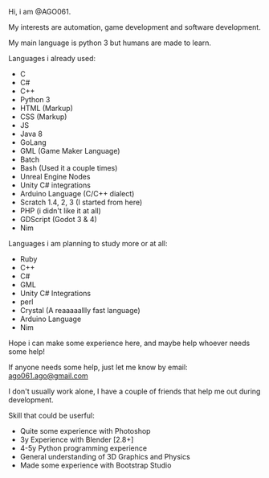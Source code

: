 Hi, i am @AGO061.

My interests are automation, game development and software development.


My main language is python 3 but humans are made to learn.

Languages i already used:
- C
- C#
- C++
- Python 3
- HTML (Markup)
- CSS (Markup)
- JS
- Java 8
- GoLang
- GML (Game Maker Language)
- Batch
- Bash (Used it a couple times)
- Unreal Engine Nodes
- Unity C# integrations
- Arduino Language (C/C++ dialect)
- Scratch 1.4, 2, 3 (I started from here)
- PHP (i didn't like it at all)
- GDScript (Godot 3 & 4)
- Nim


Languages i am planning to study more or at all:
- Ruby
- C++
- C#
- GML
- Unity C# Integrations
- perl
- Crystal (A reaaaaallly fast language)
- Arduino Language
- Nim



Hope i can make some experience here, and maybe help whoever needs some help!

If anyone needs some help, just let me know by email: ago061.ago@gmail.com

I don't usually work alone, I have a couple of friends that help me out during development.

Skill that could be userful:
- Quite some experience with Photoshop
- 3y Experience with Blender [2.8+]
- 4-5y Python programming experience
- General understanding of 3D Graphics and Physics
- Made some experience with Bootstrap Studio
<!---
AGO061/AGO061 is a ✨ special ✨ repository because its `README.md` (this file) appears on your GitHub profile.
You can click the Preview link to take a look at your changes.
--->
